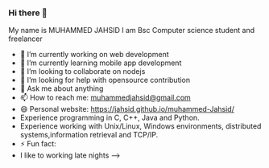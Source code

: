 ### Hi there 👋
My name is MUHAMMED JAHSID
I am Bsc Computer science student and freelancer


- 🔭 I’m currently working on web development
- 🌱 I’m currently learning mobile app development
- 👯 I’m looking to collaborate on nodejs
- 🤔 I’m looking for help with opensource contribution
- 💬 Ask me about anything
- 📫 How to reach me: muhammedjahsid@gmail.com
- 😄 Personal website: https://jahsid.github.io/muhammed-Jahsid/
- Experience programming in C, C++, Java and Python.
- Experience working with Unix/Linux, Windows environments, distributed systems,information retrieval and TCP/IP.
- ⚡ Fun fact:
- I like to working late nights
-->
